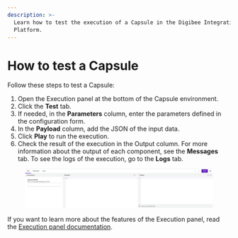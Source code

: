 ```yaml
---
description: >-
  Learn how to test the execution of a Capsule in the Digibee Integration
  Platform.
---
```


# How to test a Capsule

Follow these steps to test a Capsule:

1. Open the Execution panel at the bottom of the Capsule environment.
2. Click the **Test** tab.
3. If needed, in the **Parameters** column, enter the parameters defined in the configuration form.
4. In the **Payload** column, add the JSON of the input data.
5. Click **Play** to run the execution.
6. Check the result of the execution in the Output column. For more information about the output of each component, see the **Messages** tab. To see the logs of the execution, go to the **Logs** tab.

<figure><img src="../../../.gitbook/assets/test-capsule-1.png" alt="The Execution panel function, which allows you to test the execution of the Capsule."><figcaption></figcaption></figure>

If you want to learn more about the features of the Execution panel, read the [Execution panel documentation](https://docs.digibee.com/documentation/build/new-canvas-beta-restricted/execution-panel).
